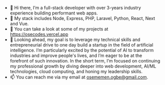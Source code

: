 - 👋 Hi there, I’m a full-stack developer with over 3-years industry experience building performant web apps.
- 👀 My stack includes Node, Express, PHP, Laravel, Python, React, Next and Vue.
- 🌱 You can take a look at some of my projects at https://osecodes.vercel.app
- 🚀 Looking ahead, my goal is to leverage my technical skills and entrepreneurial drive to one day build a startup in the field of artificial intelligence. I’m particularly excited by the potential of AI to transform industries and improve people's lives, and I’m eager to be at the forefront of such innovation. In the short term, I’m focused on continuing my professional growth by diving deeper into web development, AI/ML technologies, cloud computing, and honing my leadership skills.
- 📫 You can reach me via my email at osememen.ogbe@gmail.com.

<!---
oseogbe/oseogbe is a ✨ special ✨ repository because its `README.md` (this file) appears on your GitHub profile.
You can click the Preview link to take a look at your changes.
--->
